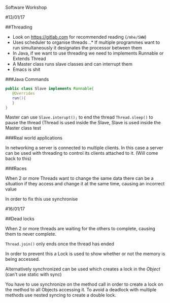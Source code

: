 Software Workshop

#13/01/17

##Threading

* Look on https://gitlab.com for recommended reading (`/mhe/SWW`)
* Uses scheduler to organise threads
..* If multiple programmes want to run simultaneously it designates the processor between them
* In Java, if we want to use threading we need to implements Runnable or Extends Thread
* A Master class runs slave classes and can interrupt them
* Emacs is shit

###Java Commands
```java
public class Slave implements Runnable{
   @Overrides
   run(){
   }
}
```
Master can use `Slave.interupt();` to end the thread
`Thread.sleep()` to pause the thread (Thread is used inside the Slave, Slave is
used inside the Master class test 

###Real world applications

In networking a server is connected to multiple clients. In this case a server
can be used with threading to control its clients attached to it. (Will come
back to this)

###Races

When 2 or more Threads want to change the same data there can be a situation if they
access and change it at the same time, causing an incorrect value

In order to fix this use synchronise

#16/01/17

##Dead locks

When 2 or more threads are waiting for the others to complete, causing them to
never complete.

`Thread.join()` only ends once the thread has ended

In order to prevent this a Lock is used to show whether or not the memory is
being accessed.

Alternatively synchronized can be used which creates a lock in the _Object_
(can't use static with sync)

You have to use synchronize on the method call in order to create a lock on the
method to all Objects accessing it. To avoid a deadlock with multiple methods
use nested syncing to create a double lock.


